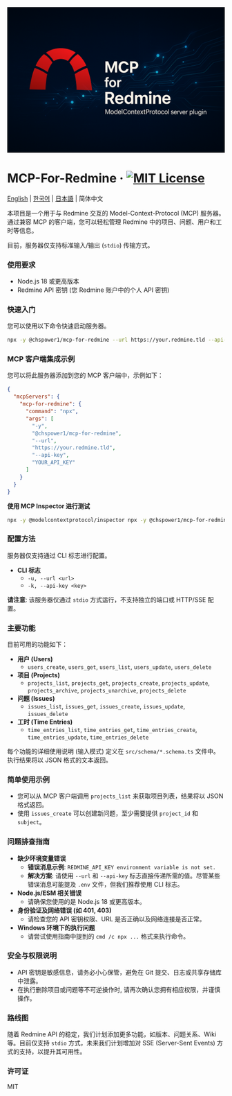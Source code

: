 <div align="center">
    <img src="./assets/cover.png" alt="MCP-FOR-REDMINE" />
</div>

# MCP-For-Redmine &middot; [![MIT License](https://img.shields.io/badge/license-MIT-blue.svg)](https://github.com/toss/slash/blob/main/LICENSE)

[English](./README.md) | [한국어](./README-ko_kr.md) | [日本語](./README-ja_jp.md) | 简体中文

本项目是一个用于与 Redmine 交互的 Model-Context-Protocol (MCP) 服务器。通过兼容 MCP 的客户端，您可以轻松管理 Redmine 中的项目、问题、用户和工时等信息。

目前，服务器仅支持标准输入/输出 (`stdio`) 传输方式。

### 使用要求

- Node.js 18 或更高版本
- Redmine API 密钥 (您 Redmine 账户中的个人 API 密钥)

### 快速入门

您可以使用以下命令快速启动服务器。

```bash
npx -y @chspower1/mcp-for-redmine --url https://your.redmine.tld --api-key <YOUR_API_KEY>
```

### MCP 客户端集成示例

您可以将此服务器添加到您的 MCP 客户端中，示例如下：

```json
{
  "mcpServers": {
    "mcp-for-redmine": {
      "command": "npx",
      "args": [
        "-y",
        "@chspower1/mcp-for-redmine",
        "--url",
        "https://your.redmine.tld",
        "--api-key",
        "YOUR_API_KEY"
      ]
    }
  }
}
```

**使用 MCP Inspector 进行测试**

```bash
npx -y @modelcontextprotocol/inspector npx -y @chspower1/mcp-for-redmine --url https://your.redmine.tld --api-key YOUR_API_KEY
```

### 配置方法

服务器仅支持通过 CLI 标志进行配置。

- **CLI 标志**
  - `-u, --url <url>`
  - `-k, --api-key <key>`

**请注意**: 该服务器仅通过 `stdio` 方式运行，不支持独立的端口或 HTTP/SSE 配置。

### 主要功能

目前可用的功能如下：

- **用户 (Users)**
  - `users_create`, `users_get`, `users_list`, `users_update`, `users_delete`
- **项目 (Projects)**
  - `projects_list`, `projects_get`, `projects_create`, `projects_update`, `projects_archive`, `projects_unarchive`, `projects_delete`
- **问题 (Issues)**
  - `issues_list`, `issues_get`, `issues_create`, `issues_update`, `issues_delete`
- **工时 (Time Entries)**
  - `time_entries_list`, `time_entries_get`, `time_entries_create`, `time_entries_update`, `time_entries_delete`

每个功能的详细使用说明 (输入模式) 定义在 `src/schema/*.schema.ts` 文件中。执行结果将以 JSON 格式的文本返回。

### 简单使用示例

- 您可以从 MCP 客户端调用 `projects_list` 来获取项目列表，结果将以 JSON 格式返回。
- 使用 `issues_create` 可以创建新问题，至少需要提供 `project_id` 和 `subject`。

### 问题排查指南

- **缺少环境变量错误**
  - **错误消息示例**: `REDMINE_API_KEY environment variable is not set.`
  - **解决方案**: 请使用 `--url` 和 `--api-key` 标志直接传递所需的值。尽管某些错误消息可能提及 `.env` 文件，但我们推荐使用 CLI 标志。
- **Node.js/ESM 相关错误**
  - 请确保您使用的是 Node.js 18 或更高版本。
- **身份验证及网络错误 (如 401, 403)**
  - 请检查您的 API 密钥权限、URL 是否正确以及网络连接是否正常。
- **Windows 环境下的执行问题**
  - 请尝试使用指南中提到的 `cmd /c npx ...` 格式来执行命令。

### 安全与权限说明

- API 密钥是敏感信息，请务必小心保管，避免在 Git 提交、日志或共享存储库中泄露。
- 在执行删除项目或问题等不可逆操作时, 请再次确认您拥有相应权限，并谨慎操作。

### 路线图

随着 Redmine API 的稳定，我们计划添加更多功能，如版本、问题关系、Wiki 等。目前仅支持 `stdio` 方式，未来我们计划增加对 SSE (Server-Sent Events) 方式的支持，以提升其可用性。

### 许可证

MIT
